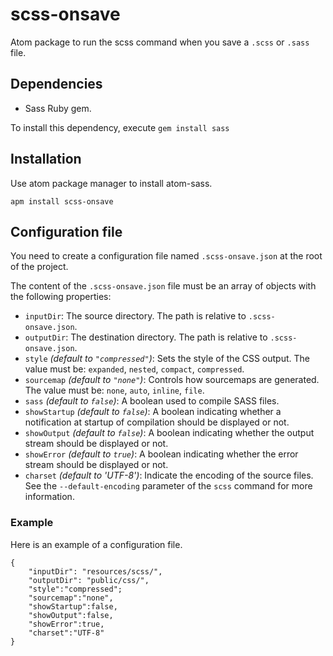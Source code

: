 # scss-onsave
Atom package to run the scss command when you save a `.scss` or `.sass` file.

## Dependencies
* Sass Ruby gem.

To install this dependency, execute `gem install sass`

## Installation

Use atom package manager to install atom-sass.

`apm install scss-onsave`

## Configuration file

You need to create a configuration file named `.scss-onsave.json` at the root of the project.

The content of the `.scss-onsave.json` file must be an array of objects with the following properties:

* `inputDir`: The source directory. The path is relative to `.scss-onsave.json`.
* `outputDir`: The destination directory. The path is relative to `.scss-onsave.json`.
* `style` _(default to `"compressed"`)_: Sets the style of the CSS output. The value must be: `expanded`, `nested`, `compact`, `compressed`.
* `sourcemap` _(default to `"none"`)_: Controls how sourcemaps are generated. The value must be: `none`, `auto`, `inline`, `file`.
* `sass` _(default to `false`)_: A boolean used to compile SASS files.
* `showStartup` _(default to `false`)_: A boolean indicating whether a notification at startup of compilation should be displayed or not.
* `showOutput` _(default to `false`)_: A boolean indicating whether the output stream should be displayed or not.
* `showError` _(default to `true`)_: A boolean indicating whether the error stream should be displayed or not.
* `charset` _(default to 'UTF-8')_: Indicate the encoding of the source files. See the `--default-encoding` parameter of the `scss` command for more information.

### Example ###

Here is an example of a configuration file.

```
{
	"inputDir": "resources/scss/",
	"outputDir": "public/css/",
	"style":"compressed";
	"sourcemap":"none",
	"showStartup":false,
	"showOutput":false,
	"showError":true,
	"charset":"UTF-8"
}
```



